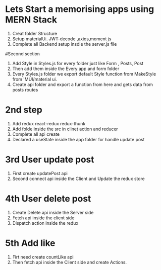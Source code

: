 #  Lets Start a memorising apps using MERN Stack
1. Creat folder Structure
2. Setup materialUi. JWT-decode ,axios,moment js
3. Complete all  Backend setup insdie the server.js file

#Second section

1. Add Style in Styles.js for every folder just like Form , Posts, Post
2. Then add them inside the  Every app and form folder
3. Every Styles.js folder we export default  Style function from  MakeStyle from 'MUI/material ui.
4. Create api folder and export a function from here and gets data from posts routes

# 2nd step
 
1. Add redux react-redux redux-thunk
2. Add folde inside the src in clinet action and reducer 
3. Complete all api create
4. Declared a useState inside the app folder for handle update post

# 3rd User update post

1. First create updatePost api
2. Second connect api inside the Client and Update the redux store

# 4th User delete post

1. Create Delete api inside the Server side
2. Fetch api inside the  client side
3. Dispatch action inside the redux 

# 5th Add like

1. Firt need create  countLike api
2. Then fetch api inside the Client side and create Actions.
